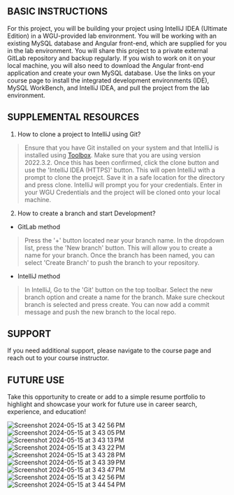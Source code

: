 
## BASIC INSTRUCTIONS
For this project, you will be building your project using IntelliJ IDEA (Ultimate Edition) in a WGU-provided lab environment. You will be working with an existing MySQL database and Angular front-end, which are supplied for you in the lab environment. You will share this project to a private external GitLab repository and backup regularly. If you wish to work on it on your local machine, you will also need to download the Angular front-end application and create your own MySQL database. Use the links on your course page to install the integrated development environments (IDE), MySQL WorkBench, and IntelliJ IDEA, and pull the project from the lab environment.  


## SUPPLEMENTAL RESOURCES  
1.	How to clone a project to IntelliJ using Git?

> Ensure that you have Git installed on your system and that IntelliJ is installed using [Toolbox](https://www.jetbrains.com/toolbox-app/). Make sure that you are using version 2022.3.2. Once this has been confirmed, click the clone button and use the 'IntelliJ IDEA (HTTPS)' button. This will open IntelliJ with a prompt to clone the proejct. Save it in a safe location for the directory and press clone. IntelliJ will prompt you for your credentials. Enter in your WGU Credentials and the project will be cloned onto your local machine.  

2. How to create a branch and start Development?

- GitLab method
> Press the '+' button located near your branch name. In the dropdown list, press the 'New branch' button. This will allow you to create a name for your branch. Once the branch has been named, you can select 'Create Branch' to push the branch to your repository.

- IntelliJ method
> In IntelliJ, Go to the 'Git' button on the top toolbar. Select the new branch option and create a name for the branch. Make sure checkout branch is selected and press create. You can now add a commit message and push the new branch to the local repo.

## SUPPORT
If you need additional support, please navigate to the course page and reach out to your course instructor.
## FUTURE USE
Take this opportunity to create or add to a simple resume portfolio to highlight and showcase your work for future use in career search, experience, and education!

![Screenshot 2024-05-15 at 3 42 56 PM](https://github.com/Yma-Van2020/Java-Back-end-programming/assets/74885386/7cd6c5a2-fc6a-45b0-8fe7-d803e4ebf2dc)
![Screenshot 2024-05-15 at 3 43 05 PM](https://github.com/Yma-Van2020/Java-Back-end-programming/assets/74885386/f7406478-f37f-49e2-8335-3d68f57e1b84)
![Screenshot 2024-05-15 at 3 43 13 PM](https://github.com/Yma-Van2020/Java-Back-end-programming/assets/74885386/4bcb4cf2-9455-4614-aec8-5fbaebb832e8)
![Screenshot 2024-05-15 at 3 43 22 PM](https://github.com/Yma-Van2020/Java-Back-end-programming/assets/74885386/24249960-b92a-477a-9d32-13189dd71a1b)
![Screenshot 2024-05-15 at 3 43 28 PM](https://github.com/Yma-Van2020/Java-Back-end-programming/assets/74885386/f808fe7d-bed0-43ab-b438-5f8902bdad44)
![Screenshot 2024-05-15 at 3 43 39 PM](https://github.com/Yma-Van2020/Java-Back-end-programming/assets/74885386/4ba34ab7-a7a7-4d06-91ad-a17dc71f3e57)
![Screenshot 2024-05-15 at 3 43 47 PM](https://github.com/Yma-Van2020/Java-Back-end-programming/assets/74885386/ffe4a12a-2368-45bd-8e84-8f0789ac0bee)
![Screenshot 2024-05-15 at 3 42 56 PM](https://github.com/Yma-Van2020/Java-Back-end-programming/assets/74885386/ee362551-eabd-4bf3-8db7-c0045121efe2)
![Screenshot 2024-05-15 at 3 44 54 PM](https://github.com/Yma-Van2020/Java-Back-end-programming/assets/74885386/8f9a168e-d300-48ee-b870-ec147edba82f)
